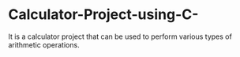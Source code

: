 # Calculator-Project-using-C-
It is a calculator project that can be used to perform various types of arithmetic operations.
